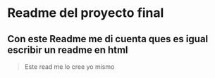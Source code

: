 # Readme del proyecto final
## Con este Readme me di cuenta ques es igual escribir un readme en html
>Este read me lo cree yo mismo